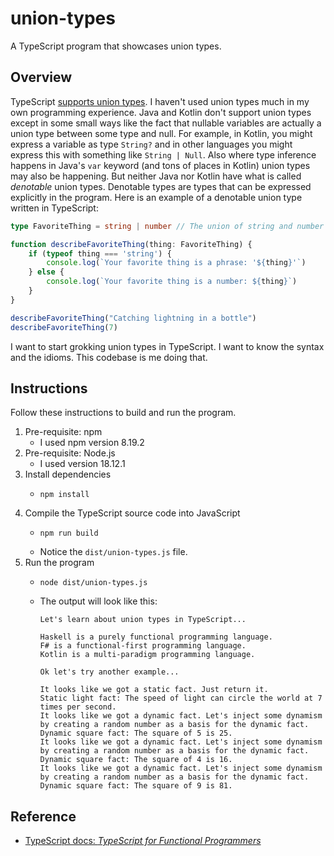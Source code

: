 # union-types

A TypeScript program that showcases union types.


## Overview

TypeScript [supports union types](https://www.typescriptlang.org/docs/handbook/typescript-in-5-minutes-func.html#unions).
I haven't used union types much in my own programming experience. Java and Kotlin don't support union types except in
some small ways like the fact that nullable variables are actually a union type between some type and null. For example,
in Kotlin, you might express a variable as type `String?` and in other languages you might express this with something
like `String | Null`. Also where type inference happens in Java's `var` keyword (and tons of places in Kotlin) union
types may also be happening. But neither Java nor Kotlin have what is called *denotable* union types. Denotable types
are types that can be expressed explicitly in the program. Here is an example of a denotable union type written in
TypeScript:

```typescript
type FavoriteThing = string | number // The union of string and number is captured in a denotable type named 'FavoriteThing'

function describeFavoriteThing(thing: FavoriteThing) {
    if (typeof thing === 'string') {
        console.log(`Your favorite thing is a phrase: '${thing}'`)
    } else {
        console.log(`Your favorite thing is a number: ${thing}`)
    }
}

describeFavoriteThing("Catching lightning in a bottle")
describeFavoriteThing(7)
```

I want to start grokking union types in TypeScript. I want to know the syntax and the idioms. This codebase is me doing
that.


## Instructions

Follow these instructions to build and run the program.

1. Pre-requisite: npm
    * I used npm version 8.19.2
2. Pre-requisite: Node.js
    * I used version 18.12.1
3. Install dependencies
    * ```shell
      npm install
      ```
4. Compile the TypeScript source code into JavaScript
    * ```shell
      npm run build
      ```
    * Notice the `dist/union-types.js` file. 
5. Run the program
    * ```shell
      node dist/union-types.js
      ```
    * The output will look like this:
      ```text
      Let's learn about union types in TypeScript...
      
      Haskell is a purely functional programming language.
      F# is a functional-first programming language.
      Kotlin is a multi-paradigm programming language.
      
      Ok let's try another example...
      
      It looks like we got a static fact. Just return it.
      Static light fact: The speed of light can circle the world at 7 times per second.
      It looks like we got a dynamic fact. Let's inject some dynamism by creating a random number as a basis for the dynamic fact.
      Dynamic square fact: The square of 5 is 25.
      It looks like we got a dynamic fact. Let's inject some dynamism by creating a random number as a basis for the dynamic fact.
      Dynamic square fact: The square of 4 is 16.
      It looks like we got a dynamic fact. Let's inject some dynamism by creating a random number as a basis for the dynamic fact.
      Dynamic square fact: The square of 9 is 81.
      ```


## Reference

* [TypeScript docs: *TypeScript for Functional Programmers*](https://www.typescriptlang.org/docs/handbook/typescript-in-5-minutes-func.html)
